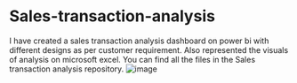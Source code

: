 # Sales-transaction-analysis
I have created a sales transaction analysis dashboard on power bi with different designs as per customer requirement.
Also represented the visuals of analysis on microsoft excel.
You can find all the files in the Sales transaction analysis repository.
![image](https://user-images.githubusercontent.com/92555446/182906752-614636ac-3e91-4743-9eb1-1289ebfe7e0d.png)
